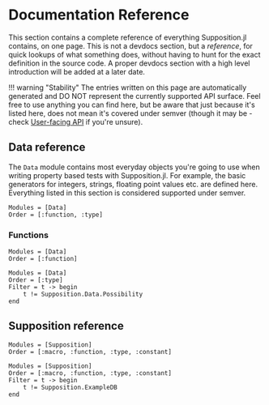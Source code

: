 # Documentation Reference

This section contains a complete reference of everything Supposition.jl contains,
on one page. This is not a devdocs section, but a _reference_, for quick lookups
of what something does, without having to hunt for the exact definition in the
source code. A proper devdocs section with a high level introduction will
be added at a later date.

!!! warning "Stability"
    The entries written on this page are automatically generated and DO NOT represent
    the currently supported API surface. Feel free to use anything you can find here,
    but be aware that just because it's listed here, does not mean it's covered under
    semver (though it may be - check [User-facing API](@ref) if you're unsure).

## Data reference

The `Data` module contains most everyday objects you're going to use when writing property
based tests with Supposition.jl. For example, the basic generators for integers, strings,
floating point values etc. are defined here. Everything listed in this section is considered
supported under semver.

```@index
Modules = [Data]
Order = [:function, :type]
```

### Functions

```@autodocs; canonical=false
Modules = [Data]
Order = [:function]
```

```@autodocs; canonical=false
Modules = [Data]
Order = [:type]
Filter = t -> begin
    t != Supposition.Data.Possibility
end
```

## Supposition reference

```@index
Modules = [Supposition]
Order = [:macro, :function, :type, :constant]
```

```@autodocs; canonical=false
Modules = [Supposition]
Order = [:macro, :function, :type, :constant]
Filter = t -> begin
    t != Supposition.ExampleDB
end
```
